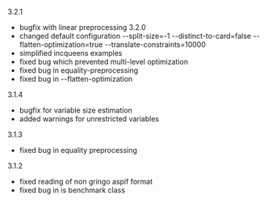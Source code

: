 3.2.1
 - bugfix with linear preprocessing
3.2.0
 - changed default configuration
   --split-size=-1
   --distinct-to-card=false
   --flatten-optimization=true
   --translate-constraints=10000 
 - simplified incqueens examples
 - fixed bug which prevented multi-level optimization
 - fixed bug in equality-preprocessing
 - fixed bug in --flatten-optimization

3.1.4
 - bugfix for variable size estimation
 - added warnings for unrestricted variables

3.1.3
- fixed bug in equality preprocessing

3.1.2
- fixed reading of non gringo aspif format
- fixed bug in is benchmark class
